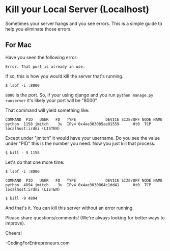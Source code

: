 Kill your Local Server (Localhost)
================

Sometimes your server hangs and you see errors. This is a simple guide to help you eliminate those errors.

## For Mac

Have you seen the following error:

```
Error: That port is already in use.
```

If so, this is how you would kill the server that's running.

```
$ lsof -i :8000
```

`8000` is the port. So, if your using django and you run `python manage.py runserver` it's likely your port will be "8000" 

That command will yield something like:
```
COMMAND  PID   USER   FD   TYPE             DEVICE SIZE/OFF NODE NAME
python  1158 jmitch    3u  IPv4 0x4ae303085ae91559      0t0  TCP localhost:irdmi (LISTEN)
```

Except under "jmitch" it would have your username. Do you see the value under "PID" this is the number you need. Now you just kill that process.

```
$ kill - 9 1158
```

Let's do that one more time:

```
$ lsof -i :8000

COMMAND  PID   USER   FD   TYPE             DEVICE SIZE/OFF NODE NAME
python  4894 jmitch    3u  IPv4 0x4ae3030864c1dd41      0t0  TCP localhost:irdmi (LISTEN)

$ kill -9 4894

```

And that's it. You can kill this server without an error running.

Please share questions/comments! (We're always looking for better ways to improve).

Cheers!

-CodingForEntrepreneurs.com




